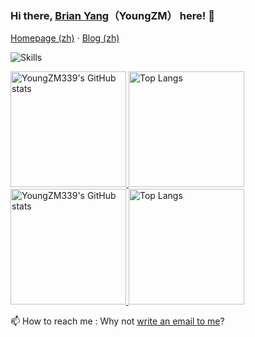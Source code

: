 ### Hi there, [Brian Yang](https://github.com/YoungZM339)（YoungZM） here! 👋

[Homepage (zh)](https://youngzm.com) · [Blog (zh)](https://blog.youngzm.com)

![Skills](https://skillicons.dev/icons?i=azure,cloudflare,github,c,cpp,html,js,ts,css,py,go,md,regex,bash,docker,git,mysql,redis,linux,nginx,vim,vscode,electron,nodejs,react,vue)

<a href="https://github-readme-stats-one-bice.vercel.app/api?username=YoungZM339&show_icons=true&include_all_commits=true&role=OWNER,ORGANIZATION_MEMBER#gh-light-mode-only" target="_blank">
  <img src="https://github-readme-stats-one-bice.vercel.app/api?username=YoungZM339&show_icons=true&include_all_commits=true&role=OWNER,ORGANIZATION_MEMBER#gh-light-mode-only" alt="YoungZM339's GitHub stats" height="185px">
</a>
<a href="https://github-readme-stats-one-bice.vercel.app/api/top-langs/?username=YoungZM339&layout=compact&langs_count=8&include_all_commits=true&role=OWNER,ORGANIZATION_MEMBER#gh-light-mode-only">
  <img src="https://github-readme-stats-one-bice.vercel.app/api/top-langs/?username=YoungZM339&layout=compact&langs_count=8&include_all_commits=true&role=OWNER,ORGANIZATION_MEMBER#gh-light-mode-only" alt="Top Langs" height="185px">
</a>

<a href="https://github-readme-stats-one-bice.vercel.app/api?username=YoungZM339&theme=calm&show_icons=true&include_all_commits=true&role=OWNER,ORGANIZATION_MEMBER#gh-dark-mode-only" target="_blank">
  <img src="https://github-readme-stats-one-bice.vercel.app/api?username=YoungZM339&theme=calm&show_icons=true&include_all_commits=true&role=OWNER,ORGANIZATION_MEMBER#gh-dark-mode-only" alt="YoungZM339's GitHub stats" height="185px">
</a>
<a href="https://github-readme-stats-one-bice.vercel.app/api/top-langs/?username=YoungZM339&theme=calm&layout=compact&langs_count=8&include_all_commits=true&role=OWNER,ORGANIZATION_MEMBER#gh-dark-mode-only">
  <img src="https://github-readme-stats-one-bice.vercel.app/api/top-langs/?username=YoungZM339&theme=calm&layout=compact&langs_count=8&include_all_commits=true&role=OWNER,ORGANIZATION_MEMBER#gh-dark-mode-only" alt="Top Langs" height="185px">
</a>

📫 How to reach me : Why not [write an email to me](mailto:youngzm339@outlook.com)?
